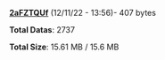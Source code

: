 [**2aFZTQUf**](/data/2aFZTQUf.txt) (12/11/22 - 13:56)- 407 bytes

**Total Datas**: 2737

**Total Size**: 15.61 MB / 15.6 MB